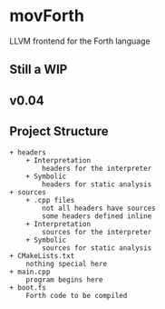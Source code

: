 # movForth
LLVM frontend for the Forth language

## Still a WIP

## v0.04

## Project Structure
    + headers
        + Interpretation
            headers for the interpreter
        + Symbolic
            headers for static analysis
    + sources
        + .cpp files
            not all headers have sources
            some headers defined inline
        + Interpretation
            sources for the interpreter
        + Symbolic
            sources for static analysis
    + CMakeLists.txt
        nothing special here
    + main.cpp
        program begins here
    + boot.fs
        Forth code to be compiled
